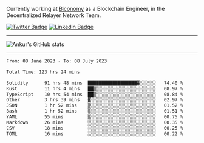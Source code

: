 Currently working at [Biconomy](https://biconomy.io/) as a Blockchain Engineer, in the Decentralized Relayer Network Team.

 [![Twitter Badge](https://img.shields.io/badge/-@ankurdubey521-1ca0f1?style=flat-square&labelColor=1ca0f1&logo=twitter&logoColor=white&link=https://twitter.com/ankurdubey521)](https://twitter.com/ankurdubey521) [![Linkedin Badge](https://img.shields.io/badge/-ankurdubey521-blue?style=flat-square&logo=Linkedin&logoColor=white&link=https://www.linkedin.com/in/ankurdubey521/)](https://www.linkedin.com/in/ankurdubey521/)

<hr/>

![Ankur's GitHub stats](https://github-readme-stats.vercel.app/api?username=ankurdubey521&count_private=true&theme=radical)

<hr/>

<!--START_SECTION:waka-->

```txt
From: 08 June 2023 - To: 08 July 2023

Total Time: 123 hrs 24 mins

Solidity      91 hrs 48 mins  ██████████████████▓░░░░░░   74.40 %
Rust          11 hrs 4 mins   ██▒░░░░░░░░░░░░░░░░░░░░░░   08.97 %
TypeScript    10 hrs 54 mins  ██▒░░░░░░░░░░░░░░░░░░░░░░   08.84 %
Other         3 hrs 39 mins   ▓░░░░░░░░░░░░░░░░░░░░░░░░   02.97 %
JSON          1 hr 52 mins    ▒░░░░░░░░░░░░░░░░░░░░░░░░   01.52 %
Bash          1 hr 52 mins    ▒░░░░░░░░░░░░░░░░░░░░░░░░   01.51 %
YAML          55 mins         ▒░░░░░░░░░░░░░░░░░░░░░░░░   00.75 %
Markdown      26 mins         ░░░░░░░░░░░░░░░░░░░░░░░░░   00.35 %
CSV           18 mins         ░░░░░░░░░░░░░░░░░░░░░░░░░   00.25 %
TOML          16 mins         ░░░░░░░░░░░░░░░░░░░░░░░░░   00.22 %
```

<!--END_SECTION:waka-->

